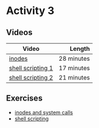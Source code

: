 # Activity 3

## Videos

| Video | Length |
|-------|-------:|
| [inodes](https://web.microsoftstream.com/video/a6b0b42d-21be-4d1e-960d-2323f437b46c?channelId=793a8a65-ed73-4803-820f-dd7f2c675f46) | 28 minutes |
| [shell scripting 1](https://web.microsoftstream.com/video/6b2eb8b5-bb65-4152-b27a-e5e71398741a?channelId=793a8a65-ed73-4803-820f-dd7f2c675f46) | 17 minutes |
| [shell scripting 2](https://web.microsoftstream.com/video/edbb35de-2b9f-46ce-99bc-e8468bdf9556?channelId=793a8a65-ed73-4803-820f-dd7f2c675f46) | 21 minutes |

## Exercises

  - [inodes and system calls](./stat.md)
  - [shell scripting](./script.md)